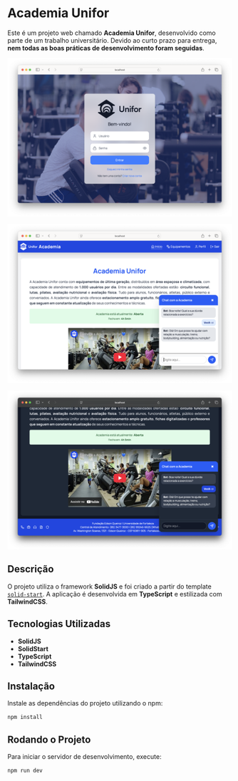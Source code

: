 # Academia Unifor

Este é um projeto web chamado **Academia Unifor**, desenvolvido como parte de um trabalho universitário. Devido ao curto prazo para entrega, **nem todas as boas práticas de desenvolvimento foram seguidas**.

<p align="center">
  <img src="./screenshots/preview_1.png" alt="Preview do Projeto" />
</p>

<p align="center">
  <img src="./screenshots/preview_2.png" alt="Preview do Projeto" />
</p>

<p align="center">
  <img src="./screenshots/preview_3.png" alt="Preview do Projeto" />
</p>

## Descrição

O projeto utiliza o framework **SolidJS** e foi criado a partir do template [`solid-start`](https://start.solidjs.com). A aplicação é desenvolvida em **TypeScript** e estilizada com **TailwindCSS**.

## Tecnologias Utilizadas

- **SolidJS**
- **SolidStart**
- **TypeScript**
- **TailwindCSS**

## Instalação

Instale as dependências do projeto utilizando o npm:

```bash
npm install
```

## Rodando o Projeto

Para iniciar o servidor de desenvolvimento, execute:

```bash
npm run dev
```
